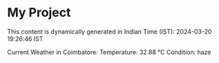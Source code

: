 # My Project

This content is dynamically generated in Indian Time (IST): 2024-03-20 19:26:46 IST


Current Weather in Coimbatore:
Temperature: 32.88 °C
Condition: haze
